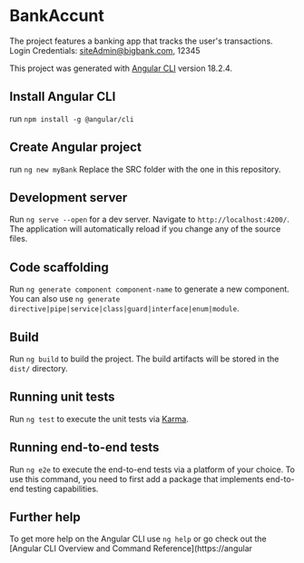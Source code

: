# BankAccunt
The project features a banking app that tracks the user's transactions.
Login Credentials: siteAdmin@bigbank.com, 12345

This project was generated with [Angular CLI](https://github.com/angular/angular-cli) version 18.2.4.

## Install Angular CLI
run `npm install -g @angular/cli`

## Create Angular project
run `ng new myBank`
Replace the SRC folder with the one in this repository. 

## Development server
Run `ng serve --open` for a dev server. Navigate to `http://localhost:4200/`. The application will automatically reload if you change any of the source files.

## Code scaffolding
Run `ng generate component component-name` to generate a new component. You can also use `ng generate directive|pipe|service|class|guard|interface|enum|module`.

## Build
Run `ng build` to build the project. The build artifacts will be stored in the `dist/` directory.

## Running unit tests
Run `ng test` to execute the unit tests via [Karma](https://karma-runner.github.io).

## Running end-to-end tests
Run `ng e2e` to execute the end-to-end tests via a platform of your choice. To use this command, you need to first add a package that implements end-to-end testing capabilities.

## Further help
To get more help on the Angular CLI use `ng help` or go check out the [Angular CLI Overview and Command Reference](https://angular
